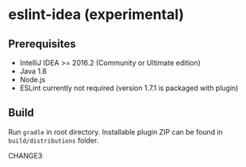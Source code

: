 # eslint-idea (experimental)

## Prerequisites

* IntelliJ IDEA >= 2016.2 (Community or Ultimate edition)
* Java 1.8
* Node.js
* ESLint currently not required (version 1.7.1 is packaged with plugin)

## Build

Run `gradle` in root directory. Installable plugin ZIP can be found in `build/distributions` folder.

CHANGE3
